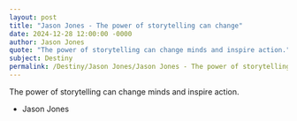 ```yaml
---
layout: post
title: "Jason Jones - The power of storytelling can change"
date: 2024-12-28 12:00:00 -0000
author: Jason Jones
quote: "The power of storytelling can change minds and inspire action."
subject: Destiny
permalink: /Destiny/Jason Jones/Jason Jones - The power of storytelling can change
---
```


The power of storytelling can change minds and inspire action.

- Jason Jones
